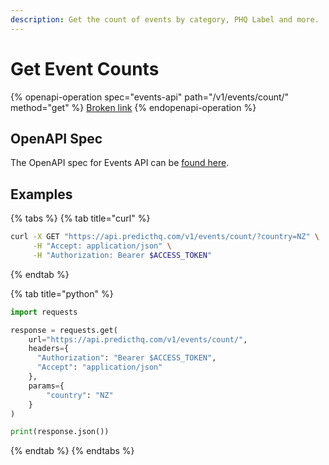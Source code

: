 ```yaml
---
description: Get the count of events by category, PHQ Label and more.
---
```


# Get Event Counts

{% openapi-operation spec="events-api" path="/v1/events/count/" method="get" %}
[Broken link](broken-reference)
{% endopenapi-operation %}

## OpenAPI Spec

The OpenAPI spec for Events API can be [found here](https://api.predicthq.com/docs/?urls.primaryName=Events+API).

## Examples

{% tabs %}
{% tab title="curl" %}
```bash
curl -X GET "https://api.predicthq.com/v1/events/count/?country=NZ" \
     -H "Accept: application/json" \
     -H "Authorization: Bearer $ACCESS_TOKEN"
```
{% endtab %}

{% tab title="python" %}
```python
import requests

response = requests.get(
    url="https://api.predicthq.com/v1/events/count/",
    headers={
      "Authorization": "Bearer $ACCESS_TOKEN",
      "Accept": "application/json"
    },
    params={
        "country": "NZ"
    }
)

print(response.json())
```
{% endtab %}
{% endtabs %}
